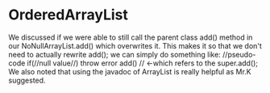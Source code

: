 # OrderedArrayList
 We discussed if we were able to still call the parent class add() method in our NoNullArrayList.add() which overwrites it. This makes it so that we don't need to actually rewrite add(); we can simply do something like:
    //pseudo-code
    if(//null value//) throw error
    add() // <-which refers to the super.add();
We also noted that using the javadoc of ArrayList is really helpful as Mr.K suggested.

